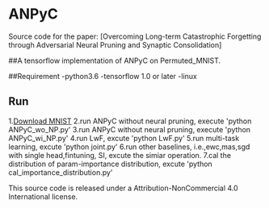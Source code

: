 # ANPyC
Source code for the paper:
[Overcoming Long-term Catastrophic Forgetting through
Adversarial Neural Pruning and Synaptic Consolidation]

##A tensorflow implementation of ANPyC on Permuted_MNIST.

##Requirement
-python3.6
-tensorflow 1.0 or later
-linux

## Run
1.[Download MNIST](http://yann.lecun.com/exdb/mnist/)
2.run ANPyC without neural pruning, execute 'python ANPyC_wo_NP.py'
3.run ANPyC without neural pruning, execute 'python ANPyC_wi_NP.py'
4.run LwF, excute 'python LwF.py'
5.run multi-task learning, excute 'python joint.py'
6.run other baselines, i.e.,ewc,mas,sgd with single head,fintuning, SI, excute the simiar operation. 
7.cal the distribution of param-importance distribution, excute 'python cal_importance_distribution.py' 


This source code is released under a Attribution-NonCommercial 4.0 International license.

